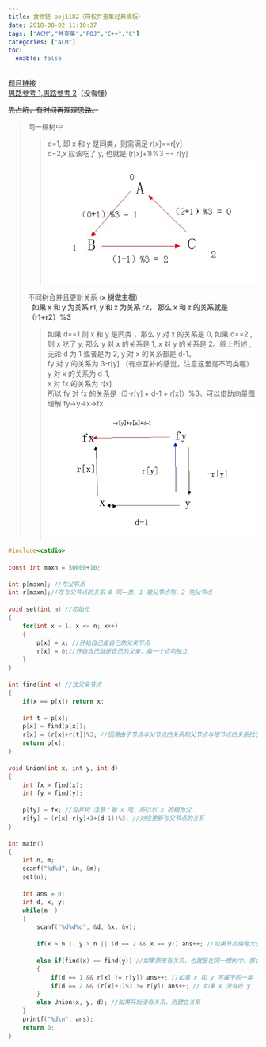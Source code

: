 ```yaml
---
title: 食物链-poj1182（带权并查集经典模板）
date: 2018-08-02 11:10:37
tags: ["ACM","并查集","POJ","C++","C"]
categories: ["ACM"]
toc:
  enable: false
---
```


[题目链接](http://poj.org/problem?id=1182)  
[思路参考 1](https://blog.csdn.net/freezhanacmore/article/details/8767413),[思路参考 2](https://blog.csdn.net/niushuai666/article/details/6981689)（没看懂）

<!--more-->

~~先占坑，有时间再理理思路。~~
> 同一棵树中  
>> d=1, 即 x 和 y 是同类，则需满足 r[x]==r[y]  
d=2,x 应该吃了 y, 也就是 (r[x]+1)%3 == r[y] ![](images/1.jpg)  
>
> 不同树合并且更新关系 (**x 树做主根**)  
> '   **如果 x 和 y 为关系 r1, y 和 z 为关系 r2， 那么 x 和 z 的关系就是（r1+r2）%3**
>> 如果 d==1 则 x 和 y 是同类 ，那么 y 对 x 的关系是 0, 如果 d==2 , 则 x 吃了 y,  那么 y 对 x 的关系是 1, x 对 y 的关系是 2。综上所述 , 无论 d 为 1 或者是为 2,  y 对 x 的关系都是 d-1。  
fy 对 y 的关系为 3-r[y] （有点互补的感觉，注意这里是不同类喔）  
y 对 x 的关系为 d-1,  
x 对 fx 的关系为 r[x]  
所以 fy 对 fx 的关系是（3-r[y] + d-1 + r[x]）%3。可以借助向量图理解 fy->y->x->fx ![](images/2.jpg)  
>

```c
#include<cstdio>
 
const int maxn = 50000+10;
 
int p[maxn]; //存父节点
int r[maxn];//存与父节点的关系 0 同一类，1 被父节点吃，2 吃父节点
 
void set(int n) //初始化
{
    for(int x = 1; x <= n; x++)
    {
        p[x] = x; //开始自己是自己的父亲节点
        r[x] = 0;//开始自己就是自己的父亲，每一个点均独立
    }
}
 
int find(int x) //找父亲节点
{
    if(x == p[x]) return x;
 
    int t = p[x];
    p[x] = find(p[x]);
    r[x] = (r[x]+r[t])%3; //回溯由子节点与父节点的关系和父节点与根节点的关系找子节点与根节点的关系
    return p[x];
}
 
void Union(int x, int y, int d)
{
    int fx = find(x);
    int fy = find(y);
 
    p[fy] = fx; //合并树 注意：被 x 吃，所以以 x 的根为父
    r[fy] = (r[x]-r[y]+3+(d-1))%3; //对应更新与父节点的关系
}
 
int main()
{
    int n, m;
    scanf("%d%d", &n, &m);
    set(n);
 
    int ans = 0;
    int d, x, y;
    while(m--)
    {
        scanf("%d%d%d", &d, &x, &y);
 
        if(x > n || y > n || (d == 2 && x == y)) ans++; //如果节点编号大于最大编号，或者自己吃自己，说谎
 
        else if(find(x) == find(y)) //如果原来有关系，也就是在同一棵树中，那么直接判断是否说谎
        {
            if(d == 1 && r[x] != r[y]) ans++; //如果 x 和 y 不属于同一类
            if(d == 2 && (r[x]+1)%3 != r[y]) ans++; // 如果 x 没有吃 y （注意要对应 Uinon(x, y) 的情况，否则一路 WA 到死啊！！！)
        }
        else Union(x, y, d); //如果开始没有关系，则建立关系
    }
    printf("%d\n", ans);
    return 0;
}

```